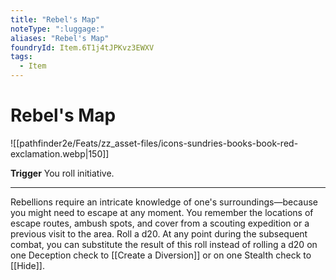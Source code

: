 ```yaml
---
title: "Rebel's Map"
noteType: ":luggage:"
aliases: "Rebel's Map"
foundryId: Item.6T1j4tJPKvz3EWXV
tags:
  - Item
---
```


# Rebel's Map
![[pathfinder2e/Feats/zz_asset-files/icons-sundries-books-book-red-exclamation.webp|150]]

**Trigger** You roll initiative.

* * *

Rebellions require an intricate knowledge of one's surroundings—because you might need to escape at any moment. You remember the locations of escape routes, ambush spots, and cover from a scouting expedition or a previous visit to the area. Roll a d20. At any point during the subsequent combat, you can substitute the result of this roll instead of rolling a d20 on one Deception check to [[Create a Diversion]] or on one Stealth check to [[Hide]].
